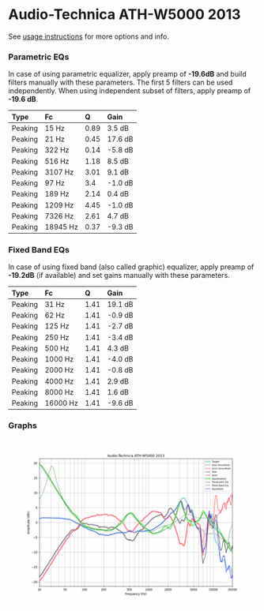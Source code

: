 # Audio-Technica ATH-W5000 2013
See [usage instructions](https://github.com/jaakkopasanen/AutoEq#usage) for more options and info.

### Parametric EQs
In case of using parametric equalizer, apply preamp of **-19.6dB** and build filters manually
with these parameters. The first 5 filters can be used independently.
When using independent subset of filters, apply preamp of **-19.6 dB**.

| Type    | Fc       |    Q | Gain    |
|:--------|:---------|:-----|:--------|
| Peaking | 15 Hz    | 0.89 | 3.5 dB  |
| Peaking | 21 Hz    | 0.45 | 17.6 dB |
| Peaking | 322 Hz   | 0.14 | -5.8 dB |
| Peaking | 516 Hz   | 1.18 | 8.5 dB  |
| Peaking | 3107 Hz  | 3.01 | 9.1 dB  |
| Peaking | 97 Hz    | 3.4  | -1.0 dB |
| Peaking | 189 Hz   | 2.14 | 0.4 dB  |
| Peaking | 1209 Hz  | 4.45 | -1.0 dB |
| Peaking | 7326 Hz  | 2.61 | 4.7 dB  |
| Peaking | 18945 Hz | 0.37 | -9.3 dB |

### Fixed Band EQs
In case of using fixed band (also called graphic) equalizer, apply preamp of **-19.2dB**
(if available) and set gains manually with these parameters.

| Type    | Fc       |    Q | Gain    |
|:--------|:---------|:-----|:--------|
| Peaking | 31 Hz    | 1.41 | 19.1 dB |
| Peaking | 62 Hz    | 1.41 | -0.9 dB |
| Peaking | 125 Hz   | 1.41 | -2.7 dB |
| Peaking | 250 Hz   | 1.41 | -3.4 dB |
| Peaking | 500 Hz   | 1.41 | 4.3 dB  |
| Peaking | 1000 Hz  | 1.41 | -4.0 dB |
| Peaking | 2000 Hz  | 1.41 | -0.8 dB |
| Peaking | 4000 Hz  | 1.41 | 2.9 dB  |
| Peaking | 8000 Hz  | 1.41 | 1.6 dB  |
| Peaking | 16000 Hz | 1.41 | -9.6 dB |

### Graphs
![](./Audio-Technica%20ATH-W5000%202013.png)